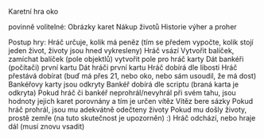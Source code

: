 Karetní hra oko

povinně volitelné: 
  Obrázky karet
  Nákup životů
  Historie výher a proher

Postup hry:
  Hráč určuje, kolik má peněz (tím se předem vypočte, kolik stojí jeden život, životy jsou hned vykresleny)
  Hráč vsází
  Vytvořit balíček, zamíchat balíček (pole objektlů)
  vytvořit pole pro hráč karty
  Dát bankéři (počítači) první kartu
  Dát hráči první kartu
  Hráč dobírá dle libosti
  Hráč přestává dobírat (buď má přes 21, nebo oko, nebo sám usoudil, že má dost)
  Bankéřovy karty jsou odkryty 
  Bankéř dobírá dle scriptu (braná karta je odkryta)
  Pokud hráč či bankéř neprohrál/nevyhrál při svém tahu, jsou hodnoty jejich karet porovnány a tím je určen vítěz
  Vítěz bere sázky
  Pokud hráč prohrál, jsou mu adekvátně odečteny životy
  Pokud mu došly životy, prostě zemře (na tuto skutečnost je upozorněn) :)
  Hráč odchází, nebo hraje dál (musí znovu vsadit)
